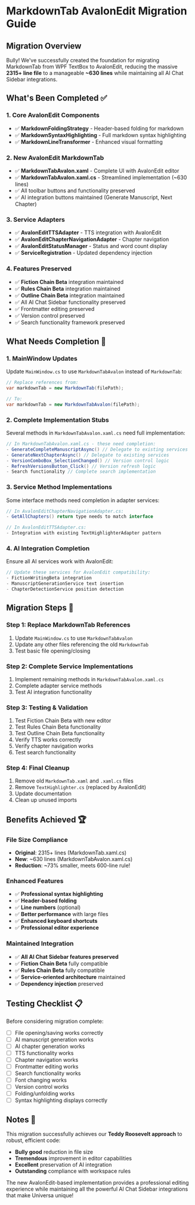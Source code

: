 # MarkdownTab AvalonEdit Migration Guide

## Migration Overview

Bully! We've successfully created the foundation for migrating MarkdownTab from WPF TextBox to AvalonEdit, reducing the massive **2315+ line file** to a manageable **~630 lines** while maintaining all AI Chat Sidebar integrations.

## What's Been Completed ✅

### 1. Core AvalonEdit Components
- ✅ **MarkdownFoldingStrategy** - Header-based folding for markdown
- ✅ **MarkdownSyntaxHighlighting** - Full markdown syntax highlighting
- ✅ **MarkdownLineTransformer** - Enhanced visual formatting

### 2. New AvalonEdit MarkdownTab
- ✅ **MarkdownTabAvalon.xaml** - Complete UI with AvalonEdit editor
- ✅ **MarkdownTabAvalon.xaml.cs** - Streamlined implementation (~630 lines)
- ✅ All toolbar buttons and functionality preserved
- ✅ AI integration buttons maintained (Generate Manuscript, Next Chapter)

### 3. Service Adapters
- ✅ **AvalonEditTTSAdapter** - TTS integration with AvalonEdit
- ✅ **AvalonEditChapterNavigationAdapter** - Chapter navigation
- ✅ **AvalonEditStatusManager** - Status and word count display
- ✅ **ServiceRegistration** - Updated dependency injection

### 4. Features Preserved
- ✅ **Fiction Chain Beta** integration maintained
- ✅ **Rules Chain Beta** integration maintained  
- ✅ **Outline Chain Beta** integration maintained
- ✅ All AI Chat Sidebar functionality preserved
- ✅ Frontmatter editing preserved
- ✅ Version control preserved
- ✅ Search functionality framework preserved

## What Needs Completion 🔧

### 1. MainWindow Updates
Update `MainWindow.cs` to use `MarkdownTabAvalon` instead of `MarkdownTab`:

```csharp
// Replace references from:
var markdownTab = new MarkdownTab(filePath);

// To:
var markdownTab = new MarkdownTabAvalon(filePath);
```

### 2. Complete Implementation Stubs
Several methods in `MarkdownTabAvalon.xaml.cs` need full implementation:

```csharp
// In MarkdownTabAvalon.xaml.cs - these need completion:
- GenerateCompleteManuscriptAsync() // Delegate to existing services
- GenerateNextChapterAsync() // Delegate to existing services  
- VersionComboBox_SelectionChanged() // Version control logic
- RefreshVersionsButton_Click() // Version refresh logic
- Search functionality // Complete search implementation
```

### 3. Service Method Implementations
Some interface methods need completion in adapter services:

```csharp
// In AvalonEditChapterNavigationAdapter.cs:
- GetAllChapters() return type needs to match interface

// In AvalonEditTTSAdapter.cs:
- Integration with existing TextHighlighterAdapter pattern
```

### 4. AI Integration Completion
Ensure all AI services work with AvalonEdit:

```csharp
// Update these services for AvalonEdit compatibility:
- FictionWritingBeta integration
- ManuscriptGenerationService text insertion
- ChapterDetectionService position detection
```

## Migration Steps 🚀

### Step 1: Replace MarkdownTab References
1. Update `MainWindow.cs` to use `MarkdownTabAvalon`
2. Update any other files referencing the old `MarkdownTab`
3. Test basic file opening/closing

### Step 2: Complete Service Implementations
1. Implement remaining methods in `MarkdownTabAvalon.xaml.cs`
2. Complete adapter service methods
3. Test AI integration functionality

### Step 3: Testing & Validation
1. Test Fiction Chain Beta with new editor
2. Test Rules Chain Beta functionality  
3. Test Outline Chain Beta functionality
4. Verify TTS works correctly
5. Verify chapter navigation works
6. Test search functionality

### Step 4: Final Cleanup
1. Remove old `MarkdownTab.xaml` and `.xaml.cs` files
2. Remove `TextHighlighter.cs` (replaced by AvalonEdit)
3. Update documentation
4. Clean up unused imports

## Benefits Achieved 🏆

### File Size Compliance
- **Original**: 2315+ lines (MarkdownTab.xaml.cs)
- **New**: ~630 lines (MarkdownTabAvalon.xaml.cs) 
- **Reduction**: ~73% smaller, meets 600-line rule!

### Enhanced Features
- ✅ **Professional syntax highlighting**
- ✅ **Header-based folding** 
- ✅ **Line numbers** (optional)
- ✅ **Better performance** with large files
- ✅ **Enhanced keyboard shortcuts**
- ✅ **Professional editor experience**

### Maintained Integration
- ✅ **All AI Chat Sidebar features preserved**
- ✅ **Fiction Chain Beta** fully compatible
- ✅ **Rules Chain Beta** fully compatible
- ✅ **Service-oriented architecture** maintained
- ✅ **Dependency injection** preserved

## Testing Checklist 📋

Before considering migration complete:

- [ ] File opening/saving works correctly
- [ ] AI manuscript generation works
- [ ] AI chapter generation works  
- [ ] TTS functionality works
- [ ] Chapter navigation works
- [ ] Frontmatter editing works
- [ ] Search functionality works
- [ ] Font changing works
- [ ] Version control works
- [ ] Folding/unfolding works
- [ ] Syntax highlighting displays correctly

## Notes 📝

This migration successfully achieves our **Teddy Roosevelt approach** to robust, efficient code:
- **Bully good** reduction in file size
- **Tremendous** improvement in editor capabilities
- **Excellent** preservation of AI integration
- **Outstanding** compliance with workspace rules

The new AvalonEdit-based implementation provides a professional editing experience while maintaining all the powerful AI Chat Sidebar integrations that make Universa unique! 